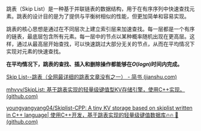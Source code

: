
跳表（Skip List）是一种基于并联链表的数据结构，用于在有序序列中快速查找元素。跳表的设计目的是为了提供与平衡树相似的性能，但更加简单和容易实现。

跳表的核心思想是通过在不同层次上建立索引层来加速查找。每一层都是一个有序的链表，最底层包含所有元素。每一层中的节点以某种概率随机出现在更高层。这样，通过从最高层开始查找，可以快速跳过大部分无关的节点，从而在平均情况下实现对元素的快速查找。

**在平均情况下，跳表的查找、插入和删除操作都能够在$O(log n)$时间内完成。**









[Skip List--跳表（全网最详细的跳表文章没有之一） - 简书 (jianshu.com)](https://www.jianshu.com/p/9d8296562806)

[mhvvv/SkipList: 基于跳表实现的轻量级键值型KV存储引擎，使用C++实现。 (github.com)](https://github.com/mhvvv/SkipList)

[youngyangyang04/Skiplist-CPP: A tiny KV storage based on skiplist written in C++ language| 使用C++开发，基于跳表实现的轻量级键值数据库🔥🔥 🚀 (github.com)](https://github.com/youngyangyang04/Skiplist-CPP)